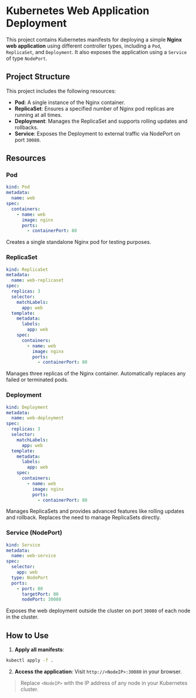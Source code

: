 # Kubernetes Web Application Deployment
This project contains Kubernetes manifests for deploying a simple **Nginx web application** using different controller types, including a `Pod`, `ReplicaSet`, and `Deployment`. It also exposes the application using a `Service` of type `NodePort`.

## Project Structure
This project includes the following resources:
- **Pod**: A single instance of the Nginx container.
- **ReplicaSet**: Ensures a specified number of Nginx pod replicas are running at all times.
- **Deployment**: Manages the ReplicaSet and supports rolling updates and rollbacks.
- **Service**: Exposes the Deployment to external traffic via NodePort on port `30080`.

## Resources

### Pod
```yaml
kind: Pod
metadata:
  name: web
spec:
  containers:
    - name: web
      image: nginx
      ports:
        - containerPort: 80
```

Creates a single standalone Nginx pod for testing purposes.

### ReplicaSet
```yaml
kind: ReplicaSet
metadata:
  name: web-replicaset
spec:
  replicas: 3
  selector:
    matchLabels:
      app: web
  template:
    metadata:
      labels:
        app: web
    spec:
      containers:
        - name: web
          image: nginx
          ports:
            - containerPort: 80
```

Manages three replicas of the Nginx container. Automatically replaces any failed or terminated pods.

### Deployment
```yaml
kind: Deployment
metadata:
  name: web-deployment
spec:
  replicas: 3
  selector:
    matchLabels:
      app: web
  template:
    metadata:
      labels:
        app: web
    spec:
      containers:
        - name: web
          image: nginx
          ports:
            - containerPort: 80
```

Manages ReplicaSets and provides advanced features like rolling updates and rollback. Replaces the need to manage ReplicaSets directly.

### Service (NodePort)
```yaml
kind: Service
metadata:
  name: web-service
spec:
  selector:
    app: web
  type: NodePort
  ports:
    - port: 80
      targetPort: 80
      nodePort: 30080
```

Exposes the web deployment outside the cluster on port `30080` of each node in the cluster.

## How to Use
1. **Apply all manifests**:
```bash
kubectl apply -f .
```

2. **Access the application**:
Visit `http://<NodeIP>:30080` in your browser.

> Replace `<NodeIP>` with the IP address of any node in your Kubernetes cluster.
